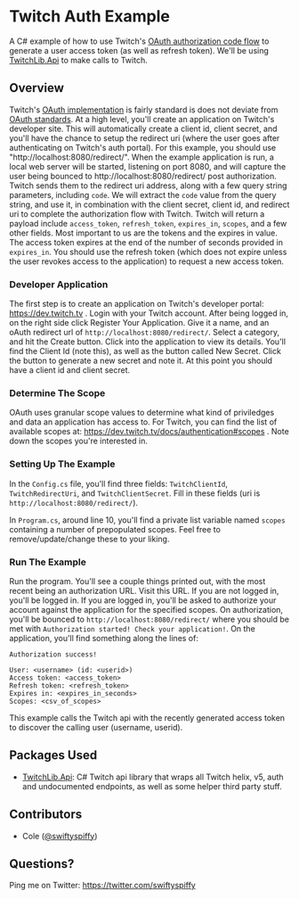 # Twitch Auth Example
A C# example of how to use Twitch's [OAuth authorization code flow](https://dev.twitch.tv/docs/authentication) to generate a user access token (as well as refresh token). We'll be using [TwitchLib.Api](https://github.com/TwitchLib/TwitchLib.Api) to make calls to Twitch.

## Overview
Twitch's [OAuth implementation](https://dev.twitch.tv/docs/authentication) is fairly standard is does not deviate from [OAuth standards](https://oauth.net/2/). At a high level, you'll create an application on Twitch's developer site. This will automatically create a client id, client secret, and you'll have the chance to setup the redirect uri (where the user goes after authenticating on Twitch's auth portal). For this example, you should use "http://localhost:8080/redirect/". When the example application is run, a local web server will be started, listening on port 8080, and will capture the user being bounced to http://localhost:8080/redirect/ post authorization. Twitch sends them to the redirect uri address, along with a few query string parameters, including `code`. We will extract the `code` value from the query string, and use it, in combination with the client secret, client id, and redirect uri to complete the authorization flow with Twitch. Twitch will return a payload include `access_token`, `refresh_token`, `expires_in`, `scopes`, and a few other fields. Most important to us are the tokens and the expires in value. The access token expires at the end of the number of seconds provided in `expires_in`. You should use the refresh token (which does not expire unless the user revokes access to the application) to request a new access token.

### Developer Application
The first step is to create an application on Twitch's developer portal: https://dev.twitch.tv . Login with your Twitch account. After being logged in, on the right side click Register Your Application. Give it a name, and an oAuth redirect url of `http://localhost:8080/redirect/`. Select a category, and hit the Create button. Click into the application to view its details. You'll find the Client Id (note this), as well as the button called New Secret. Click the button to generate a new secret and note it. At this point you should have a client id and client secret.

### Determine The Scope
OAuth uses granular scope values to determine what kind of priviledges and data an application has access to. For Twitch, you can find the list of available scopes at: https://dev.twitch.tv/docs/authentication#scopes . Note down the scopes you're interested in.

### Setting Up The Example
In the `Config.cs` file, you'll find three fields: `TwitchClientId`, `TwitchRedirectUri`, and `TwitchClientSecret`. Fill in these fields (uri is `http://localhost:8080/redirect/`). 

In `Program.cs`, around line 10, you'll find a private list variable named `scopes` containing a number of prepopulated scopes. Feel free to remove/update/change these to your liking.

### Run The Example
Run the program. You'll see a couple things printed out, with the most recent being an authorization URL. Visit this URL. If you are not logged in, you'll be logged in. If you are logged in, you'll be asked to authorize your account against the application for the specified scopes. On authorization, you'll be bounced to `http://localhost:8080/redirect/` where you should be met with `Authorization started! Check your application!`. On the application, you'll find something along the lines of:
```
Authorization success!

User: <username> (id: <userid>)
Access token: <access_token>
Refresh token: <refresh_token>
Expires in: <expires_in_seconds>
Scopes: <csv_of_scopes>
```
This example calls the Twitch api with the recently generated access token to discover the calling user (username, userid).

## Packages Used
- [TwitchLib.Api](https://github.com/TwitchLib/TwitchLib.Api): C# Twitch api library that wraps all Twitch helix, v5, auth and undocumented endpoints, as well as some helper third party stuff.

## Contributors
 * Cole ([@swiftyspiffy](http://twitter.com/swiftyspiffy))

## Questions?
Ping me on Twitter: https://twitter.com/swiftyspiffy
